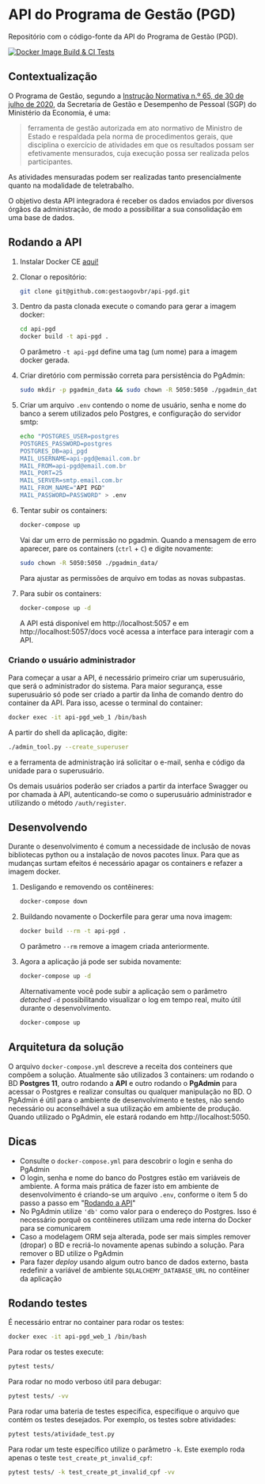 # API do Programa de Gestão (PGD)

Repositório com o código-fonte da API do Programa de Gestão (PGD).

[![Docker Image Build & CI Tests](https://github.com/gestaogovbr/api-pgd/actions/workflows/docker-image.yml/badge.svg)](https://github.com/gestaogovbr/api-pgd/actions/workflows/docker-image.yml)

## Contextualização

O Programa de Gestão, segundo a
[Instrução Normativa n.º 65, de 30 de julho de 2020](https://www.in.gov.br/en/web/dou/-/instrucao-normativa-n-65-de-30-de-julho-de-2020-269669395),
da Secretaria de Gestão e Desempenho de Pessoal (SGP) do Ministério da
Economia, é uma:

> ferramenta de gestão autorizada em ato normativo de Ministro de Estado
> e respaldada pela norma de procedimentos gerais, que disciplina o
> exercício de atividades em que os resultados possam ser efetivamente
> mensurados, cuja execução possa ser realizada pelos participantes.

As atividades mensuradas podem ser realizadas tanto presencialmente
quanto na modalidade de teletrabalho.

O objetivo desta API integradora é receber os dados enviados por
diversos órgãos da administração, de modo a possibilitar a sua
consolidação em uma base de dados.

## Rodando a API

1. Instalar Docker CE [aqui!](https://docs.docker.com/get-docker/)
2. Clonar o repositório:

    ```bash
    git clone git@github.com:gestaogovbr/api-pgd.git
    ```

3. Dentro da pasta clonada execute o comando para gerar a imagem docker:

    ```bash
    cd api-pgd
    docker build -t api-pgd .
    ```

    O parâmetro `-t api-pgd` define uma tag (um nome) para a imagem docker
    gerada.

4. Criar diretório com permissão correta para persistência do PgAdmin:

    ```bash
    sudo mkdir -p pgadmin_data && sudo chown -R 5050:5050 ./pgadmin_data/
    ```

5. Criar um arquivo `.env` contendo o nome de usuário, senha e nome do
   banco a serem utilizados pelo Postgres, e configuração do servidor
   smtp:

    ```bash
    echo "POSTGRES_USER=postgres
    POSTGRES_PASSWORD=postgres
    POSTGRES_DB=api_pgd
    MAIL_USERNAME=api-pgd@email.com.br
    MAIL_FROM=api-pgd@email.com.br
    MAIL_PORT=25
    MAIL_SERVER=smtp.email.com.br
    MAIL_FROM_NAME="API PGD"
    MAIL_PASSWORD=PASSWORD" > .env
    ```

6. Tentar subir os containers:

    ```bash
    docker-compose up
    ```

    Vai dar um erro de permissão no pgadmin. Quando a mensagem de erro
    aparecer, pare os containers (`ctrl` + `C`) e digite novamente:

    ```bash
    sudo chown -R 5050:5050 ./pgadmin_data/
    ```

    Para ajustar as permissões de arquivo em todas as novas subpastas.

6. Para subir os containers:

    ```bash
    docker-compose up -d
    ```

    A API está disponível em http://localhost:5057 e em
    http://localhost:5057/docs você acessa a interface para interagir com a
    API.

### Criando o usuário administrador

Para começar a usar a API, é necessário primeiro criar um superusuário,
que será o administrador do sistema. Para maior segurança, esse
superusuário só pode ser criado a partir da linha de comando dentro do
container da API. Para isso, acesse o terminal do container:

```bash
docker exec -it api-pgd_web_1 /bin/bash
```

A partir do shell da aplicação, digite:

```bash
./admin_tool.py --create_superuser
```

e a ferramenta de administração irá solicitar o e-mail, senha e código
da unidade para o superusuário.

Os demais usuários poderão ser criados a partir da interface Swagger ou
por chamada à API, autenticando-se como o superusuário administrador e
utilizando o método `/auth/register`.

## Desenvolvendo

Durante o desenvolvimento é comum a necessidade de inclusão de novas
bibliotecas python ou a instalação de novos pacotes linux. Para que as
mudanças surtam efeitos é necessário apagar os containers e refazer a
imagem docker.

1. Desligando e removendo os contêineres:

    ```bash
    docker-compose down
    ```

2. Buildando novamente o Dockerfile para gerar uma nova imagem:

    ```bash
    docker build --rm -t api-pgd .
    ```

    O parâmetro `--rm` remove a imagem criada anteriormente.

3. Agora a aplicação já pode ser subida novamente:

    ```bash
    docker-compose up -d
    ```

    Alternativamente você pode subir a aplicação sem o parâmetro _detached_
    `-d` possibilitando visualizar o log em tempo real, muito útil durante o
    desenvolvimento.

    ```bash
    docker-compose up
    ```

## Arquitetura da solução
O arquivo `docker-compose.yml` descreve a receita dos conteiners que
compõem a solução. Atualmente são utilizados 3 containers: um rodando o
BD **Postgres 11**, outro rodando a **API** e outro rodando o
**PgAdmin** para acessar o Postgres e realizar consultas ou qualquer
manipulação no BD. O PgAdmin é útil para o ambiente de desenvolvimento
e testes, não sendo necessário ou aconselhável a sua utilização em
ambiente de produção. Quando utilizado o PgAdmin, ele estará rodando em
http://localhost:5050.


## Dicas

* Consulte o `docker-compose.yml` para descobrir o login e senha do
  PgAdmin
* O login, senha e nome do banco do Postgres estão em variáveis de
  ambiente. A forma mais prática de fazer isto em ambiente de
  desenvolvimento é criando-se um arquivo `.env`, conforme o item 5 do
  passo a passo em "[Rodando a API](#rodando-a-api)"
* No PgAdmin utilize `'db'` como valor para o endereço do Postgres. Isso
  é necessário porquê os contêineres utilizam uma rede interna do Docker
  para se comunicarem
* Caso a modelagem ORM seja alterada, pode ser mais simples remover
  (dropar) o BD e recriá-lo novamente apenas subindo a solução. Para
  remover o BD utilize o PgAdmin
* Para fazer *deploy* usando algum outro banco de dados externo, basta
  redefinir a variável de ambiente `SQLALCHEMY_DATABASE_URL` no
  contêiner da aplicação

## Rodando testes
É necessário entrar no container para rodar os testes:

```bash
docker exec -it api-pgd_web_1 /bin/bash
```

Para rodar os testes execute:

```bash
pytest tests/
```

Para rodar no modo verboso útil para debugar:

```bash
pytest tests/ -vv
```

Para rodar uma bateria de testes específica, especifique o arquivo que
contém os testes desejados. Por exemplo, os testes sobre atividades:

```bash
pytest tests/atividade_test.py
```

Para rodar um teste específico utilize o parâmetro `-k`. Este exemplo
roda apenas o teste `test_create_pt_invalid_cpf`:

```bash
pytest tests/ -k test_create_pt_invalid_cpf -vv
```
